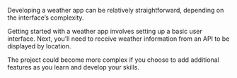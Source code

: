 Developing a weather app can be relatively straightforward, depending on the interface’s complexity.

Getting started with a weather app involves setting up a basic user interface. Next, you’ll need to receive weather information from an API to be displayed by location.

The project could become more complex if you choose to add additional features as you learn and develop your skills.